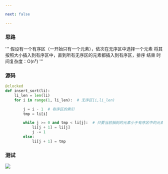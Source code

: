 ```yaml
---

next: false

---
```




<BlogInfo id="1378" title="插入排序" author="白日梦想猿" pv=0 read_times=0 pre_cost_time="18" category="排序算法" tag_list="['插入排序', '              排序算法']" create_time="2022.04.28 19:14:34.137697" update_time="2022.07.11 10:39:19" />

###  思路
'''
假设有一个有序区（一开始只有一个元素），依次在无序区中选择一个元素
将其按照大小插入到有序区中，直到所有无序区的元素都插入到有序区，排序
结束
时间复杂度：O(n²)
'''

### 源码
```python
@clocked
def insert_sort(li):
    li_len = len(li)
    for i in range(1, li_len):  # 无序区[i,li_len)

        j = i - 1  # 有序区的索引
        tmp = li[i]

        while j >= 0 and tmp < li[j]:  # 只要当前抽到的元素小于有序区中的元素，有效区中的元素就后移一位
            li[j + 1] = li[j]
            j -= 1
        else:
            li[j + 1] = tmp
```

### 测试

![](https://img-blog.csdnimg.cn/fc376d9df40b47a3acdea652856ef4a1.png)





<ActionBox />
